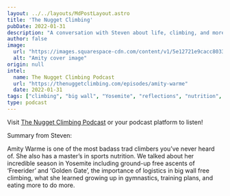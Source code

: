 ```yaml
---
layout: ../../layouts/MdPostLayout.astro
title: 'The Nugget Climbing'
pubDate: 2022-01-31
description: "A conversation with Steven about life, climbing, and more"
author: false
image: 
  url: "https://images.squarespace-cdn.com/content/v1/5e12721e9cacc8033cd889f6/34eeccbb-34c1-4c97-ac10-ea96e2fdcfd4/--Episode+Cover.png"
  alt: "Amity cover image"
origin: null
intel:
  name: The Nugget Climbing Podcast
  url: "https://thenuggetclimbing.com/episodes/amity-warme"
  date: 2022-01-31
tags: ["climbing", "big wall", "Yosemite", "reflections", "nutrition", "podcast"]
type: podcast
---
```

Visit [The Nugget Climbing Podcast](https://thenuggetclimbing.com/episodes/amity-warme) or your podcast platform to listen!

Summary from Steven:

Amity Warme is one of the most badass trad climbers you’ve never heard of. She also has a master’s in sports nutrition. We talked about her incredible season in Yosemite including ground-up free ascents of ‘Freerider’ and ‘Golden Gate’, the importance of logistics in big wall free climbing, what she learned growing up in gymnastics, training plans, and eating more to do more.